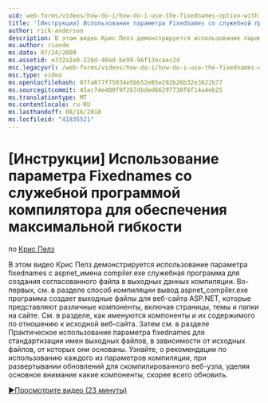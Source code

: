 ```yaml
---
uid: web-forms/videos/how-do-i/how-do-i-use-the-fixednames-option-with-the-compiler-utility-for-maximum-flexibility
title: '[Инструкции] Использование параметра Fixednames со служебной программой компилятора для обеспечения максимальной гибкости | Документация Майкрософт'
author: rick-anderson
description: В этом видео Крис Пелз демонстрируется использование параметра fixednames со служебной программы aspnet_compiler.exe для создания согласованных имен файлов в подразделении компиляции...
ms.author: riande
ms.date: 07/24/2008
ms.assetid: e332a1e0-226d-40ad-be99-96f13ecaec24
msc.legacyurl: /web-forms/videos/how-do-i/how-do-i-use-the-fixednames-option-with-the-compiler-utility-for-maximum-flexibility
msc.type: video
ms.openlocfilehash: 07fa077f75034e5bb52e85e202b26b32e3822b77
ms.sourcegitcommit: 45ac74e400f9f2b7dbded66297730f6f14a4eb25
ms.translationtype: MT
ms.contentlocale: ru-RU
ms.lasthandoff: 08/16/2018
ms.locfileid: "41835521"
---
```

<a name="how-do-i-use-the-fixednames-option-with-the-compiler-utility-for-maximum-flexibility"></a>[Инструкции] Использование параметра Fixednames со служебной программой компилятора для обеспечения максимальной гибкости
====================
по [Крис Пелз](https://twitter.com/chrispels)

В этом видео Крис Пелз демонстрируется использование параметра fixednames с aspnet\_имена compiler.exe служебная программа для создания согласованного файла в выходных данных компиляции. Во-первых, см. в разделе способ компиляции вывод aspnet\_compiler.exe программа создает выходные файлы для веб-сайта ASP.NET, которые представляют различные компоненты, включая страницы, темы и папки на сайте. См. в разделе, как именуются компоненты и их содержимого по отношению к исходной веб-сайта. Затем см. в разделе Практическое использование параметра fixednames для стандартизации имен выходных файлов, в зависимости от исходных файлов, от которых они основаны. Узнайте, о рекомендации по использованию каждого из параметров компиляции, при развертывании обновлений для скомпилированного веб-узла, уделяя основное внимание какие компоненты, скорее всего обновить.

[&#9654;Просмотрите видео (23 минуты)](https://channel9.msdn.com/Blogs/ASP-NET-Site-Videos/how-do-i-use-the-fixednames-option-with-the-compiler-utility-for-maximum-flexibility)
